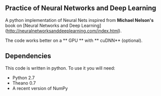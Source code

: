 ## Practice of Neural Networks and Deep Learning
A python implementation of Neural Nets inspired from **Michael Nelson's** book on [Neural Networks and Deep Learning] (http://neuralnetworksanddeeplearning.com/index.html). <br/>

The code works better on a ** GPU ** with ** cuDNN** (optional).

## Dependencies
This code is written in python. To use it you will need:

- Python 2.7
- Theano 0.7
- A recent version of NumPy
